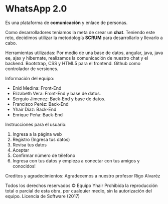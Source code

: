 # WhatsApp 2.0

Es una plataforma de **comunicación** y enlace de personas.

Como desarrolladores teniamos la meta de crear un **chat**. Teniendo este reto, decidimos utilizar
la metodología **SCRUM** para desarrollarlo y llevarlo a cabo.

Herramientas utilizadas:
Por medio de una base de datos, angular, java, java ee, ajax y hibernate, realizamos la comunicación de nuestro chat y el backend.
Bootstrap, CSS y HTML5 para el frontend.
Github como controlador de versiones.

Información del equipo:
* Enid Medina: Front-End
* Elizabeth Vera: Front-End y base de datos.
* Serguio Jimenez: Back-End y base de datos.
* Francisco Peréz: Back-End
* Yhair Díaz: Back-End
* Enrique Peña: Back-End


Instrucciones para el usuario:
1. Ingresa a la página web
2. Registro (Ingresa tus datos)
3. Revisa tus datos
4. Aceptar
5. Confirmar número de télefono
6. Ingresa con tus datos y empieza a conectar con tus amigos y conocidos!

Creditos y agradecimientos: 
Agradecemos a nuestro profesor Rigo Alvaréz 

Todos los derechos reservados © Equipo Yhair Prohibida la reproducción total o parcial de esta obra,
por cualquier medio, sin la autorización del equipo.
Licencia de Software (2017)
